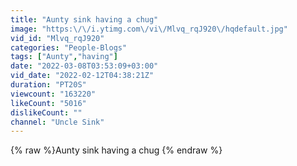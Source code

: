```yaml
---
title: "Aunty sink having a chug"
image: "https:\/\/i.ytimg.com\/vi\/Mlvq_rqJ920\/hqdefault.jpg"
vid_id: "Mlvq_rqJ920"
categories: "People-Blogs"
tags: ["Aunty","having"]
date: "2022-03-08T03:53:09+03:00"
vid_date: "2022-02-12T04:38:21Z"
duration: "PT20S"
viewcount: "163220"
likeCount: "5016"
dislikeCount: ""
channel: "Uncle Sink"
---
```

{% raw %}Aunty sink having a chug {% endraw %}
